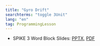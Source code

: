 ```yaml
---
title: "Gyro Drift"
searchterms: "toggle 3Unit"
lang: "en"
tag: ProgrammingLesson
---
```

 <ul>
 <li class="ng-binding">SPIKE 3 Word Block Slides:
 <a href="ProgrammingLessons/SP3GyroDrift.pptx">PPTX</a>,
 <a href="ProgrammingLessons/SP3GyroDrift.pdf">PDF</a>
 </li>

 </ul>
